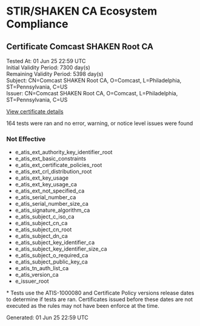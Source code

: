 # STIR/SHAKEN CA Ecosystem Compliance

## Certificate Comcast SHAKEN Root CA

Tested At: 01 Jun 25 22:59 UTC\
Initial Validity Period: 7300 day(s)\
Remaining Validity Period: 5398 day(s)\
Subject: CN=Comcast SHAKEN Root CA, O=Comcast, L=Philadelphia, ST=Pennsylvania, C=US\
Issuer: CN=Comcast SHAKEN Root CA, O=Comcast, L=Philadelphia, ST=Pennsylvania, C=US

[View certificate details](https://x509.io/?cert=MIICNzCCAdygAwIBAgIJAOKHGyEWYfhOMAoGCCqGSM49BAMCMG4xCzAJBgNVBAYTAlVTMRUwEwYDVQQIDAxQZW5uc3lsdmFuaWExFTATBgNVBAcMDFBoaWxhZGVscGhpYTEQMA4GA1UECgwHQ29tY2FzdDEfMB0GA1UEAwwWQ29tY2FzdCBTSEFLRU4gUm9vdCBDQTAeFw0yMDAzMTcxNDQ1MTVaFw00MDAzMTIxNDQ1MTVaMG4xCzAJBgNVBAYTAlVTMRUwEwYDVQQIDAxQZW5uc3lsdmFuaWExFTATBgNVBAcMDFBoaWxhZGVscGhpYTEQMA4GA1UECgwHQ29tY2FzdDEfMB0GA1UEAwwWQ29tY2FzdCBTSEFLRU4gUm9vdCBDQTBZMBMGByqGSM49AgEGCCqGSM49AwEHA0IABJSzZzTeNhxovLtywhdzQU109JZLkcxXjBV9XB%2Fjgfv9qy9ZJfcP7x9crjSbzBu1%2BIoG65Qgvg5FGz5W6XR1cKKjYzBhMB0GA1UdDgQWBBSRkMqxhg5PFl6%2BtTdRP2l55SMbHDAfBgNVHSMEGDAWgBSRkMqxhg5PFl6%2BtTdRP2l55SMbHDAPBgNVHRMBAf8EBTADAQH%2FMA4GA1UdDwEB%2FwQEAwIBhjAKBggqhkjOPQQDAgNJADBGAiEAgfeTR2ucIDYaJvRyWW3VBUyhbAWVrAOQ7ZhPQpJ%2BcY8CIQDYYvj3djJDGthqwmbJRyxjX3YpxuHsoHR8plf7bHN5dA%3D%3D)

164 tests were ran and no error, warning, or notice level issues were found

### Not Effective

- e_atis_ext_authority_key_identifier_root
- e_atis_ext_basic_constraints
- e_atis_ext_certificate_policies_root
- e_atis_ext_crl_distribution_root
- e_atis_ext_key_usage
- e_atis_ext_key_usage_ca
- e_atis_ext_not_specified_ca
- e_atis_serial_number_ca
- e_atis_serial_number_size_ca
- e_atis_signature_algorithm_ca
- e_atis_subject_c_iso_ca
- e_atis_subject_cn_ca
- e_atis_subject_cn_root
- e_atis_subject_dn_ca
- e_atis_subject_key_identifier_ca
- e_atis_subject_key_identifier_size_ca
- e_atis_subject_o_required_ca
- e_atis_subject_public_key_ca
- e_atis_tn_auth_list_ca
- e_atis_version_ca
- e_issuer_root

\* Tests use the ATIS-1000080 and Certificate Policy versions release dates to determine if tests are ran. Certificates issued before these dates are not executed as the rules may not have been enforce at the time.


Generated: 01 Jun 25 22:59 UTC
